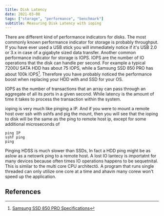 ```yaml
---
title: Disk Latency
date: 2021-03-08
tags: ["storage", "performance", "benchmark"]
subtitle: Measuring Disk Latency with ioping
---
```


There are different kind of performance indicators for disks. The most commonly known performance indicator for storage is probably throughput. If you have ever used a USB stick you will immediately notice if it's USB 2.0 or 3.x in case of a gigabyte sized data transfer. Another common performance indicator for storage is IOPS. IOPS are the number of IO operations that the disk can handle per second. For example a typical 7200U SATA HDD has about 75 IOPS, while a Samsung SSD 850 PRO has about 100k IOPS[^1]. Therefore you have probably noticed the performance boost when replacing your HDD with and SSD for your OS.


IOPS as the number of transactions that an array can pass through an aggregate of all its ports in a given second. While latency is the amount of time it takes to process the transaction within the system.


ioping is very much like pinging a IP. And if you were to mount a remote host over ssh with sshfs and pig the mount, then you will see that the ioping to disk will be the same as the ping to remote host ip, except for some additional microseconds of 



```
ping IP 
sshf ping
ping
```

Pinging HDSS is much slower than SSDs, In fact a HDD ping might be as aslow as a netowrk ping to a remote host. A lost IO lantecy is importatnt for many devices because often times IO operations happens to be sequetnital. This is similar to the multi core CPU architectö. A program that runs single threaded can only utilize one core at a time and ahavin many corew won't speed up the application.



## References
[^1]: [Samsung SSD 850 PRO Specifications](https://www.samsung.com/semiconductor/minisite/ssd/product/consumer/850pro/)

